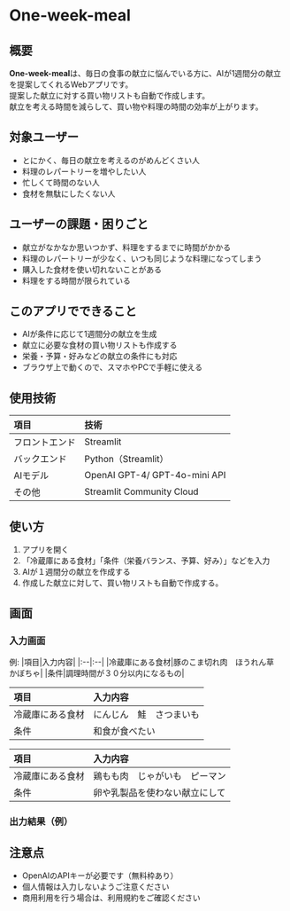# One-week-meal

## 概要
**One-week-meal**は、毎日の食事の献立に悩んでいる方に、AIが1週間分の献立を提案してくれるWebアプリです。  
提案した献立に対する買い物リストも自動で作成します。  
献立を考える時間を減らして、買い物や料理の時間の効率が上がります。  

## 対象ユーザー
- とにかく、毎日の献立を考えるのがめんどくさい人
- 料理のレパートリーを増やしたい人
- 忙しくて時間のない人
- 食材を無駄にしたくない人

## ユーザーの課題・困りごと
- 献立がなかなか思いつかず、料理をするまでに時間がかかる
- 料理のレパートリーが少なく、いつも同じような料理になってしまう
- 購入した食材を使い切れないことがある
- 料理をする時間が限られている

## このアプリでできること
- AIが条件に応じて1週間分の献立を生成
- 献立に必要な食材の買い物リストも作成する
- 栄養・予算・好みなどの献立の条件にも対応
- ブラウザ上で動くので、スマホやPCで手軽に使える

## 使用技術
|項目|技術|
|:--|:--|
|フロントエンド|Streamlit|
|バックエンド|Python（Streamlit）|
|AIモデル|OpenAI GPT-4/ GPT-4o-mini API|
|その他|Streamlit Community Cloud|

## 使い方
1. アプリを開く
2. 「冷蔵庫にある食材」「条件（栄養バランス、予算、好み）」などを入力
3. AIが１週間分の献立を作成する
4. 作成した献立に対して、買い物リストも自動で作成する。

## 画面
### 入力画面
例:
|項目|入力内容|
|:--|:--|
|冷蔵庫にある食材|豚のこま切れ肉　ほうれん草　かぼちゃ|
|条件|調理時間が３０分以内になるもの|

|項目|入力内容|
|:--|:--|
|冷蔵庫にある食材|にんじん　鮭　さつまいも|
|条件|和食が食べたい|

|項目|入力内容|
|:--|:--|
|冷蔵庫にある食材|鶏もも肉　じゃがいも　ピーマン|
|条件|卵や乳製品を使わない献立にして|

### 出力結果（例）

## 注意点
- OpenAIのAPIキーが必要です（無料枠あり）
- 個人情報は入力しないようご注意ください
- 商用利用を行う場合は、利用規約をご確認ください






